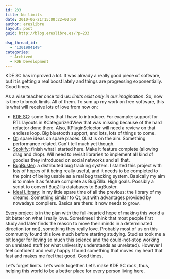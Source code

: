 ```yaml
---
id: 233
title: No limits
date: 2010-06-21T15:00:22+00:00
author: ereslibre
layout: post
guid: http://blog.ereslibre.es/?p=233

dsq_thread_id:
  - "1301904149"
categories:
  - Archived
  - KDE Development
---
```

KDE SC has improved a lot. It was already a really good piece of software, but it is getting a real boost lately and things are progressing exponentially. Good times.

As a wise teacher once told us: _limits exist only in our imagination_. So, now is time to break limits. All of them. To sum up my work on free software, this is what will receive lots of love from now on:

  * <a href="http://www.kde.org" target="_blank">KDE SC</a>: some fixes that I have to introduce. For example: support for RTL layouts in KCategorizedView that was missing because of the hard refactor done there. Also, KPluginSelector will need a review on that endless loop. Big bluetooth support, and lots, lots of things to come.
  * <a href="http://qt.nokia.com" target="_blank">Qt</a>: spare ideas on spare places. QList is on the aim. Something performance related. Can&#8217;t tell much yet though.
  * <a href="http://git.ereslibre.es/spokify" target="_blank">Spokify</a>: finish what I started here. Make it feature complete (allowing drag and drop). Will need to revisit libraries to implement all kind of goodies they introduced on social networks and all that.
  * <a href="http://www.ereslibre.es/projects/bb" target="_blank">BugBuster</a>: a distributed bug tracking system. I started this project with lots of hopes of it being really useful, and it needs to be completed to the point of being usable as a real bug tracking system. Basically my aim is to make it as feature complete as BugZilla. High goals. Possibly a script to convert BugZilla databases to BugBuster.
  * <a href="http://www.ereslibre.es/projects/ideal" target="_blank">Ideal Library</a>: in my little spare time of all the previous: the library of my dreams. Something similar to Qt, but with advantages provided by nowadays compilers. Basics are there: it now needs to grow.

<a href="http://git.ereslibre.es" target="_blank">Every project</a> is in the plan with the full-hearted hope of making this world a bit better on what I really love. Sometimes I think that most people first study and later finds the reason to move their minds in a determinated direction (or not), something they really love. Probably most of us on this community found this love much before starting studying. Studies took me a bit longer for loving so much this science and the could-not-stop working on unrelated stuff (or what university understands as unrelated). However I feel confident and really happy I found something that moves my heart that fast and makes me feel that good. Good times.

Let&#8217;s forget limits. Let&#8217;s work together. Let&#8217;s make KDE SC rock, thus, helping this world to be a better place for every person living here.
